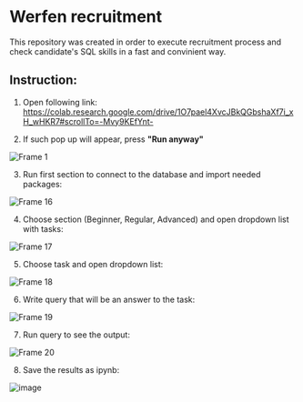 # Werfen recruitment                  
This repository was created in order to execute recruitment process and check candidate's SQL skills in a fast and convinient way.

## Instruction:

1. Open following link:
https://colab.research.google.com/drive/1O7pael4XvcJBkQGbshaXf7i_xH_wHKR7#scrollTo=-Mvy9KEfYnt-
                         
2. If such pop up will appear, press **"Run anyway"** 
                                 
![Frame 1](https://user-images.githubusercontent.com/95102222/219659336-556b4554-2095-4e6c-b31d-052f1729e61b.png)
                           
3. Run first section to connect to the database and import needed packages:
                                
![Frame 16](https://user-images.githubusercontent.com/95102222/218990685-eb11ccc3-1c38-4877-a6ec-02287b09302a.png)
                                 
4. Choose section (Beginner, Regular, Advanced) and open dropdown list with tasks:
                       
![Frame 17](https://user-images.githubusercontent.com/95102222/218994798-5d8a7c7d-a7f3-4bde-af97-5826cabc4e23.png)

5. Choose task and open dropdown list:
                   
![Frame 18](https://user-images.githubusercontent.com/95102222/218995632-c2100f66-21e9-4fee-b8a8-d6a3edc4e10e.png)
      
6. Write query that will be an answer to the task:
                 
![Frame 19](https://user-images.githubusercontent.com/95102222/218996211-05f51142-d7aa-4aaf-a23e-a3893a8aa368.png)

7. Run query to see the output:

![Frame 20](https://user-images.githubusercontent.com/95102222/218996437-a891984d-01fd-4e21-a044-e7df6f295fec.png)

8. Save the results as ipynb:

![image](https://user-images.githubusercontent.com/54947459/218998444-55360393-9d3a-40cd-95f5-33a3339464fc.png)
